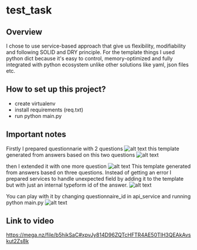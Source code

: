 # test_task
## Overview
I chose to use service-based approach that give us flexibility, modifiability and following SOLID and DRY principle.
For the template things I used python dict because it's easy to control, memory-optimized and fully integrated with python ecosystem unlike other solutions like yaml, json files etc.


## How to set up this project?
- create virtualenv
- install requirements (req.txt)
- run python main.py 

## Important notes
Firstly I prepared questionnarie with 2 questions
![alt text](https://i.imgur.com/BS11f69.png)
this template generated from answers based on this two questions
![alt text](https://i.imgur.com/vh5zqeK.png)


then I extended it with one more question
![alt text](https://i.imgur.com/6Q3CzCd.png)
This template generated from answers based on three questions. Instead of getting an error I prepared services to handle unexpected field by adding it to the template but with just an internal typeform id of the answer.
![alt text](https://i.imgur.com/2DymRMf.png)

You can play with it by changing questionnaire_id in api_service and running python main.py
![alt text](https://i.imgur.com/KXbq7YQ.png)

## Link to video
https://mega.nz/file/b5hikSaC#xpvJy814D96ZQTcHFTR4AE50TlH3QEAkAvskut2Zs8k
